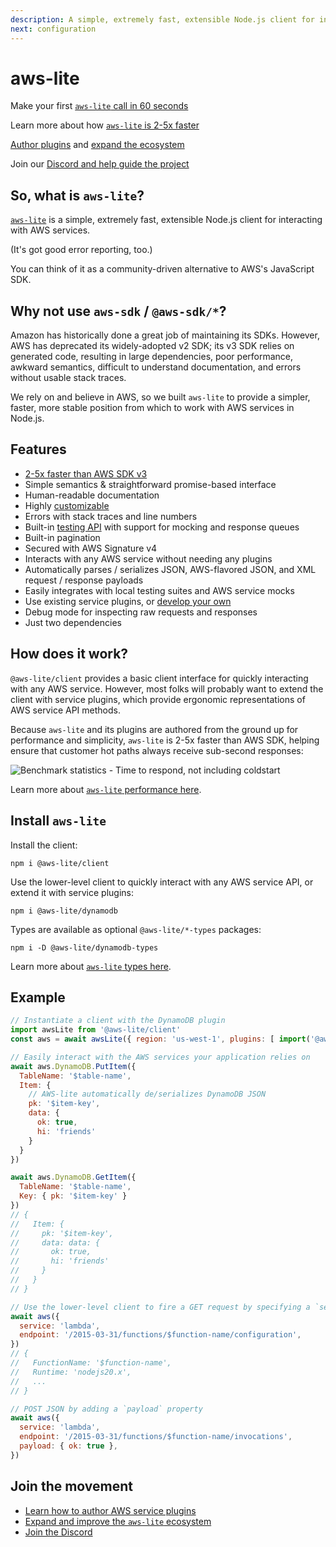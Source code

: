 ```yaml
---
description: A simple, extremely fast, extensible Node.js client for interacting with AWS services
next: configuration
---
```

<h1>
  <span class="clip">aws-lite</span>
  <aws-lite-logo></aws-lite-logo>
</h1>

<fluid-grid>

<call-out title="Get started">

Make your first [`aws-lite` call in 60 seconds](#install-aws-lite)

</call-out>

<call-out title="Performance">

Learn more about how [`aws-lite` is 2-5x faster](/performance)

</call-out>

<call-out title="Plugin API">

[Author plugins](/plugin-api) and [expand the ecosystem](/contributing)

</call-out>

<call-out title="Join us">

Join our [Discord and help guide the project](https://discord.com/invite/y5A2eTsCRX)

</call-out>

</fluid-grid>

## So, what is `aws-lite`?

[`aws-lite`](https://www.npmjs.com/package/@aws-lite/client) is a simple, extremely fast, extensible Node.js client for interacting with AWS services.

(It's got good error reporting, too.)

You can think of it as a community-driven alternative to AWS's JavaScript SDK.


## Why not use `aws-sdk` / `@aws-sdk/*`?

Amazon has historically done a great job of maintaining its SDKs. However, AWS has deprecated its widely-adopted v2 SDK; its v3 SDK relies on generated code, resulting in large dependencies, poor performance, awkward semantics, difficult to understand documentation, and errors without usable stack traces.

We rely on and believe in AWS, so we built `aws-lite` to provide a simpler, faster, more stable position from which to work with AWS services in Node.js.


## Features

- [2-5x faster than AWS SDK v3](/performance)
- Simple semantics & straightforward promise-based interface
- Human-readable documentation
- Highly [customizable](/configuration)
- Errors with stack traces and line numbers
- Built-in [testing API](/testing-api) with support for mocking and response queues
- Built-in pagination
- Secured with AWS Signature v4
- Interacts with any AWS service without needing any plugins
- Automatically parses / serializes JSON, AWS-flavored JSON, and XML request / response payloads
- Easily integrates with local testing suites and AWS service mocks
- Use existing service plugins, or [develop your own](/plugin-api)
- Debug mode for inspecting raw requests and responses
- Just two dependencies


## How does it work?

`@aws-lite/client` provides a basic client interface for quickly interacting with any AWS service. However, most folks will probably want to extend the client with service plugins, which provide ergonomic representations of AWS service API methods.

Because `aws-lite` and its plugins are authored from the ground up for performance and simplicity, `aws-lite` is 2-5x faster than AWS SDK, helping ensure that customer hot paths always receive sub-second responses:

<picture>
  <source media="(prefers-color-scheme: dark)" alt="Benchmark statistics - Time to respond, not including coldstart" srcset="/_public/execution-time-dark.png">
  <img alt="Benchmark statistics - Time to respond, not including coldstart" src="/_public/execution-time.png">
</picture>

Learn more about [`aws-lite` performance here](/performance).


## Install `aws-lite`

Install the client:

```shell
npm i @aws-lite/client
```

Use the lower-level client to quickly interact with any AWS service API, or extend it with service plugins:

```shell
npm i @aws-lite/dynamodb
```

Types are available as optional `@aws-lite/*-types` packages:

```shell
npm i -D @aws-lite/dynamodb-types
```

Learn more about [`aws-lite` types here](/using-typescript).


## Example

```javascript
// Instantiate a client with the DynamoDB plugin
import awsLite from '@aws-lite/client'
const aws = await awsLite({ region: 'us-west-1', plugins: [ import('@aws-lite/dynamodb') ] })

// Easily interact with the AWS services your application relies on
await aws.DynamoDB.PutItem({
  TableName: '$table-name',
  Item: {
    // AWS-lite automatically de/serializes DynamoDB JSON
    pk: '$item-key',
    data: {
      ok: true,
      hi: 'friends'
    }
  }
})

await aws.DynamoDB.GetItem({
  TableName: '$table-name',
  Key: { pk: '$item-key' }
})
// {
//   Item: {
//     pk: '$item-key',
//     data: data: {
//       ok: true,
//       hi: 'friends'
//     }
//   }
// }

// Use the lower-level client to fire a GET request by specifying a `service` and `endpoint`
await aws({
  service: 'lambda',
  endpoint: '/2015-03-31/functions/$function-name/configuration',
})
// {
//   FunctionName: '$function-name',
//   Runtime: 'nodejs20.x',
//   ...
// }

// POST JSON by adding a `payload` property
await aws({
  service: 'lambda',
  endpoint: '/2015-03-31/functions/$function-name/invocations',
  payload: { ok: true },
})
```


## Join the movement

- [Learn how to author AWS service plugins](/plugin-api)
- [Expand and improve the `aws-lite` ecosystem](/contributing)
- [Join the Discord](https://discord.com/invite/y5A2eTsCRX)
